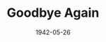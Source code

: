 ---
title: Goodbye Again
date: 1942-05-26
opening_date: 1942-05-26
closing_date: 1942-05-29
layout: productions
playbill:
Theatre: Theatre Jacksonville
Venue: Little Theatre
cast:
- Anne Rogers: Virginia Spence
- Arthur Westlake: Robert Blackburn
- Bellboy: Hal Taylor, Jr.
- Elizabeth Clochessy: Ginger Hicklin
- Harvey Wilson: William Schosser
- Julia Wilson: Jewett Ashley
- Kenneth Bixby: E.S. Beauchamp-Nobbs
- Maid: Harriet Hearn
- Mr. Clayton: Donald DeHoff
- Theodore: Charles L. Jennings, Jr.
- Waiter: George Spelvin
crew:
- Director: Leighton M. Ballew
- Assistant Stage Manager: Elmo Lehman
- Box Office: Elizabeth Hulett
- Make-up:
  - Elmo Lehman
  - Irma Stockwell
  - Malanie Bisbee
  - Mrs. Fred Cobb
  - Shirley Chardkoff
- Props: Elsie Behner
- Stage Crew:
  - Ginny Spence
  - Alex Pillsbury
  - Betty Kennedy
  - Bishop McCauley
  - Elmo Lehman
  - Jesse Hoagland
  - Mary Garcia
  - Roberta Arrowsmith
  - Rose Marie Schosser
  - W.J. Fouraker, Jr.
  - William Schosser
- Stage Manager: Bishop McCauley
---